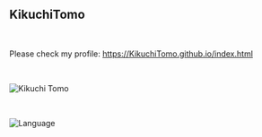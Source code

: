 ## KikuchiTomo
<br>


Please check my profile: https://KikuchiTomo.github.io/index.html


<br>


![Kikuchi Tomo](https://git-hub-readme-stats-deploy-uod2.vercel.app/api?username=KikuchiTomo&show=reviews,prs_merged,prs_merged_percentage&hide=stars&show_icons=true&&include_all_commits=true)


<br>

![Language](https://skillicons.dev/icons?i=c,cpp,swift,ts,html,css,java,mysql,py,ruby,rust&perline=10)
